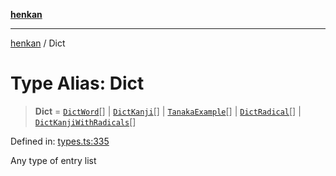 [**henkan**](../README.md)

***

[henkan](../README.md) / Dict

# Type Alias: Dict

> **Dict** = [`DictWord`](../interfaces/DictWord.md)[] \| [`DictKanji`](../interfaces/DictKanji.md)[] \| [`TanakaExample`](../interfaces/TanakaExample.md)[] \| [`DictRadical`](../interfaces/DictRadical.md)[] \| [`DictKanjiWithRadicals`](../interfaces/DictKanjiWithRadicals.md)[]

Defined in: [types.ts:335](https://github.com/Ronokof/Henkan/blob/98f666aefeafaf05969bb220cc1183df13aaacbd/src/types.ts#L335)

Any type of entry list
